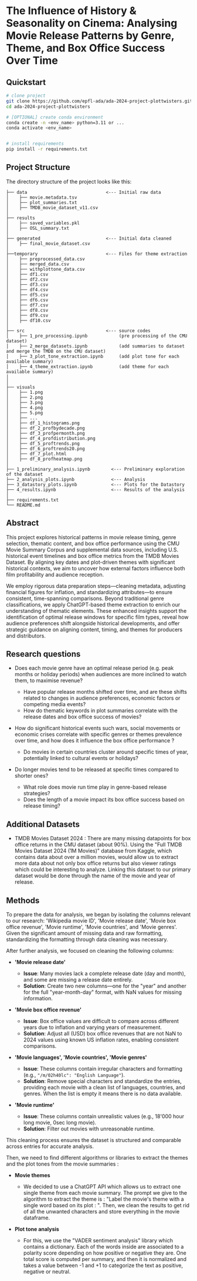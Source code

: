 # The Influence of History & Seasonality on Cinema: Analysing Movie Release Patterns by Genre, Theme, and Box Office Success Over Time

## Quickstart
```bash
# clone project
git clone https://github.com/epfl-ada/ada-2024-project-plottwisters.git
cd ada-2024-project-plottwisters

# [OPTIONAL] create conda environment
conda create -n <env_name> python=3.11 or ...
conda activate <env_name>


# install requirements
pip install -r requirements.txt
```

## Project Structure

The directory structure of the project looks like this:

```
├── data                              <--- Initial raw data
│    ├── movie.metadata.tsv
│    ├── plot_summaries.txt
│    ├── TMDB_movie_dataset_v11.csv
│
├── results                           
│    ├── saved_variables.pkl
│    ├── OSL_summary.txt    
│
├── generated                         <--- Initial data cleaned
│    ├── final_movie_dataset.csv
│
├──temporary                          <--- Files for theme extraction
│    ├── preprocessed_data.csv
│    ├── merged_data.csv
│    ├── withplottone_data.csv
│    ├── df1.csv                      
│    ├── df2.csv
│    ├── df3.csv
│    ├── df4.csv
│    ├── df5.csv
│    ├── df6.csv
│    ├── df7.csv
│    ├── df8.csv
│    ├── df9.csv
│    ├── df10.csv                   
│
├── src                               <--- source codes
│    ├── 1_pre_processing.ipynb            (pre processing of the CMU dataset)
│    ├── 2_merge_datasets.ipynb            (add summaries to dataset and merge the TMDB on the CMU dataset)
│    ├── 3_plot_tone_extraction.ipynb      (add plot tone for each available summary)
│    ├── 4_theme_extraction.ipynb          (add theme for each available summary)
│
│
├── visuals
│    ├── 1.png
│    ├── 2.png
│    ├── 3.png
│    ├── 4.png
│    ├── 5.png
│    ├── ...
│    ├── df_1_histograms.png
│    ├── df_2_profbydecade.png
│    ├── df_3_profpermonth.png
│    ├── df_4_profdistribution.png
│    ├── df_5_proftrends.png
│    ├── df_6_proftrends20.png
│    ├── df_7_plot.html
│    ├── df_8_profheatmap.png
│
├── 1_preliminary_analysis.ipynb        <--- Preliminary exploration of the dataset
├── 2_analysis_plots.ipynb              <--- Analysis
├── 3_datastory_plots.ipynb             <--- Plots for the Datastory
├── 4_results.ipynb                     <--- Results of the analysis
│
├── requirements.txt
└── README.md
```

## Abstract
This project explores historical patterns in movie release timing, genre selection, thematic content, and box office performance using the CMU Movie Summary Corpus and supplemental data sources, including U.S. historical event timelines and box office metrics from the TMDB Movies Dataset. By aligning key dates and plot-driven themes with significant historical contexts, we aim to uncover how external factors influence both film profitability and audience reception.

We employ rigorous data preparation steps—cleaning metadata, adjusting financial figures for inflation, and standardizing attributes—to ensure consistent, time-spanning comparisons. Beyond traditional genre classifications, we apply ChatGPT-based theme extraction to enrich our understanding of thematic elements. These enhanced insights support the identification of optimal release windows for specific film types, reveal how audience preferences shift alongside historical developments, and offer strategic guidance on aligning content, timing, and themes for producers and distributors.

## Research questions
- Does each movie genre have an optimal release period (e.g. peak months or holiday periods) when audiences are more inclined to watch them, to maximise revenue?
  - Have popular release months shifted over time, and are these shifts related to changes in audience preferences, economic factors or competing media events?
  - How do thematic keywords in plot summaries correlate with the release dates and box office success of movies?

- How do significant historical events such wars, social movements or economic crises correlate with specific genres or themes prevalence over time, and how does it influence the box office performance ?
  - Do movies in certain countries cluster around specific times of year, potentially linked to cultural events or holidays?

- Do longer movies tend to be released at specific times compared to shorter ones?
  - What role does movie run time play in genre-based release strategies?
  - Does the length of a movie impact its box office success based on release timing?

## Additional Datasets

- TMDB Movies Dataset 2024 : There are many missing datapoints for box office returns in the CMU dataset (about 90%). Using the "Full TMDB Movies Dataset 2024 (1M Movies)" database from Kaggle, which contains data about over a million movies, would allow us to extract more data about not only box office returns but also viewer ratings which could be interesting to analyze. Linking this dataset to our primary dataset would be done through the name of the movie and year of release. 

## Methods 
To prepare the data for analysis, we began by isolating the columns relevant to our research: 'Wikipedia movie ID', 'Movie release date', 'Movie box office revenue', 'Movie runtime', 'Movie countries', and 'Movie genres'. Given the significant amount of missing data and raw formatting, standardizing the formatting through data cleaning was necessary. 

After further analysis, we focused on cleaning the following columns:
- **'Movie release date'**
  - **Issue**: Many movies lack a complete release date (day and month), and some are missing a release date entirely.
  - **Solution**: Create two new columns—one for the "year" and another for the full "year-month-day" format, with NaN values for missing information.

- **'Movie box office revenue'**
  - **Issue**: Box office values are difficult to compare across different years due to inflation and varying years of measurement.
  - **Solution**: Adjust all (USD) box office revenues that are not NaN to 2024 values using known US inflation rates, enabling consistent comparisons.

- **'Movie languages', 'Movie countries', 'Movie genres'**
  - **Issue**: These columns contain irregular characters and formatting (e.g., `"/m/02h40lc": "English Language"`).
  - **Solution**: Remove special characters and standardize the entries, providing each movie with a clean list of languages, countries, and genres. When the list is empty it means there is no data available.  

- **'Movie runtime'**
  - **Issue**: These columns contain unrealistic values (e.g., 18'000 hour long movie, 0sec long movie).
  - **Solution**: Filter out movies with unreasonable runtime.

This cleaning process ensures the dataset is structured and comparable across entries for accurate analysis.

Then, we need to find different algorithms or libraries to extract the themes and the plot tones from the movie summaries :

- **Movie themes**
  - We decided to use a ChatGPT API which allows us to extract one single theme from each movie summary. The prompt we give to the algorithm to extract the theme is : "Label the movie's theme with a single word based on its plot : ". Then, we clean the results to get rid of all the unwanted characters and store everything in the movie dataframe.

- **Plot tone analysis**
  - For this, we use the "VADER sentiment analysis" library which contains a dictionary. Each of the words inside are associated to a polarity score depending on how positive or negative they are. One total score is computed per summary, and then it is normalized and takes a value between -1 and +1 to categorize the text as positive, negative or neutral.
